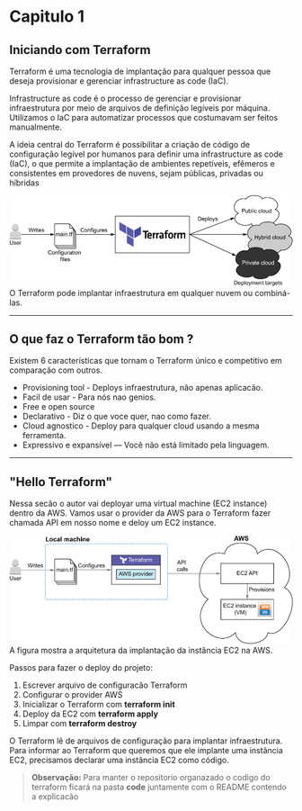 # Capitulo 1

## Iniciando com Terraform

Terraform é uma tecnologia de implantação para qualquer pessoa que deseja provisionar e gerenciar infrastructure as code (IaC).

Infrastructure as code é o processo de gerenciar e provisionar infraestrutura por meio de arquivos de definição legíveis por máquina. Utilizamos o IaC para automatizar processos que costumavam ser feitos manualmente.

A ideia central do Terraform é possibilitar a criação de código de configuração legível por humanos para definir uma infrastructure as code (IaC), o que permite a implantação de ambientes repetíveis, efêmeros e consistentes em provedores de nuvens, sejam públicas, privadas ou híbridas

![img](img/deploy-infrastructure-cloud.png)
O Terraform pode implantar infraestrutura em qualquer nuvem ou combiná-las.
***
## O que faz o Terraform tão bom ?
Existem 6 características que tornam o Terraform único e competitivo em comparação com outros.

- Provisioning tool - Deploys infraestrutura, não apenas aplicacão.
- Facil de usar -  Para nós nao genios.
- Free e open source
- Declarativo - Diz o que voce quer, nao como fazer.
- Cloud agnostico - Deploy para qualquer cloud usando a mesma ferramenta.
- Expressivo e expansível — Você não está limitado pela linguagem.
***

## "Hello Terraform"
Nessa secão o autor vai deployar uma virtual machine (EC2 instance) dentro da AWS. Vamos usar o provider da AWS para o Terraform fazer chamada API em nosso nome e deloy um EC2 instance.

![img](img/architecture-deploy-hello-world.png)
A figura mostra a arquitetura da implantação da instância EC2 na AWS.

Passos para fazer o deploy do projeto: 
 
1. Escrever arquivo de configuracão Terraform
2. Configurar o provider AWS
3. Inicializar o Terraform com **terraform init**
4. Deploy da EC2 com **terraform apply**
5. Limpar com **terraform destroy**

O Terraform lê de arquivos de configuração para implantar infraestrutura. Para informar ao Terraform que queremos que ele implante uma instância EC2, precisamos declarar uma instância EC2 como código.

> **Observação:** Para manter o repositorio organazado o codigo do terraform ficará na pasta **code** juntamente com o README contendo a explicacão